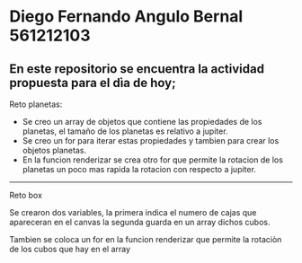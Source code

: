 <h1>
	Diego Fernando Angulo Bernal
	561212103
</h1>

En este repositorio se encuentra la actividad propuesta para el dìa de hoy;
----------------------------------------------------------------------------
Reto planetas:
- Se creo un array de objetos que contiene las propiedades de los planetas, el tamaño de los planetas es relativo a jupiter. 
- Se creo un for para iterar estas propiedades y tambien para crear los objetos planetas. 
- En la funcion renderizar se crea otro for que permite la rotacion de los planetas un poco mas rapida la rotacion con respecto a jupiter. 

------------------------------------------------------------------------------
Reto box 

Se crearon dos variables, la primera indica el numero de cajas que apareceran en el canvas 
la segunda guarda en un array dichos cubos. 

Tambien se coloca un for en la funcion renderizar que permite la rotaciòn de los cubos que hay en el array